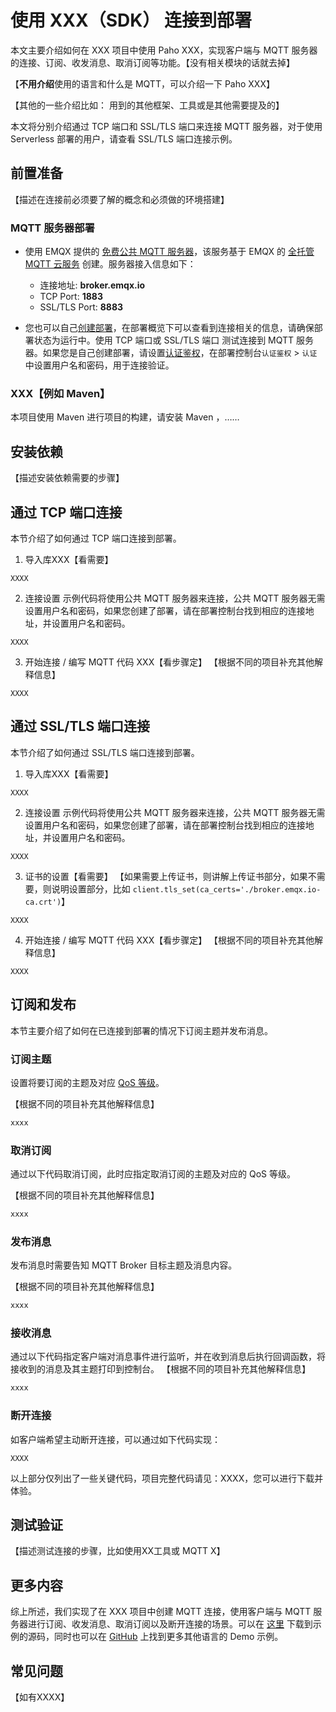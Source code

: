 # 使用 XXX（SDK） 连接到部署


本文主要介绍如何在 XXX 项目中使用 Paho XXX，实现客户端与 MQTT 服务器的连接、订阅、收发消息、取消订阅等功能。【没有相关模块的话就去掉】


【**不用介绍**使用的语言和什么是 MQTT，可以介绍一下 Paho XXX】

【其他的一些介绍比如： 用到的其他框架、工具或是其他需要提及的】


本文将分别介绍通过 TCP 端口和 SSL/TLS 端口来连接 MQTT 服务器，对于使用 Serverless 部署的用户，请查看 SSL/TLS 端口连接示例。

## 前置准备

【描述在连接前必须要了解的概念和必须做的环境搭建】

### MQTT 服务器部署

- 使用 EMQX 提供的 [免费公共 MQTT 服务器](https://www.emqx.com/zh/mqtt/public-mqtt5-broker)，该服务基于 EMQX 的 [全托管 MQTT 云服务](https://www.emqx.com/zh/cloud) 创建。服务器接入信息如下：

  + 连接地址: **broker.emqx.io**
  + TCP Port: **1883**
  + SSL/TLS Port: **8883**

- 您也可以自己[创建部署](../create/overview.md)，在部署概览下可以查看到连接相关的信息，请确保部署状态为运行中。使用 TCP 端口或 SSL/TLS 端口  测试连接到 MQTT 服务器。如果您是自己创建部署，请设置[认证鉴权](../deployments/auth_overview.md)，在部署控制台`认证鉴权` > `认证` 中设置用户名和密码，用于连接验证。

### XXX【例如 Maven】

本项目使用 Maven 进行项目的构建，请安装 Maven ，……

## 安装依赖

【描述安装依赖需要的步骤】

## 通过 TCP 端口连接
本节介绍了如何通过 TCP 端口连接到部署。


1. 导入库XXX【看需要】

  ```
  XXXX
  ```

2. 连接设置
  示例代码将使用公共 MQTT 服务器来连接，公共 MQTT 服务器无需设置用户名和密码，如果您创建了部署，请在部署控制台找到相应的连接地址，并设置用户名和密码。

  ```
  XXXX
  ```

3. 开始连接 / 编写 MQTT 代码 XXX【看步骤定】
  【根据不同的项目补充其他解释信息】

  ```
  XXXX
  ```


## 通过 SSL/TLS 端口连接
本节介绍了如何通过 SSL/TLS 端口连接到部署。


1. 导入库XXX【看需要】

  ```
  XXXX
  ```

2. 连接设置
  示例代码将使用公共 MQTT 服务器来连接，公共 MQTT 服务器无需设置用户名和密码，如果您创建了部署，请在部署控制台找到相应的连接地址，并设置用户名和密码。

  ```
  XXXX
  ```

3. 证书的设置【看需要】
  【如果需要上传证书，则讲解上传证书部分，如果不需要，则说明设置部分，比如
  `client.tls_set(ca_certs='./broker.emqx.io-ca.crt')`】

  ```
  XXXX
  ```

4. 开始连接 / 编写 MQTT 代码 XXX【看步骤定】
  【根据不同的项目补充其他解释信息】

  ```
  XXXX
  ```

## 订阅和发布

本节主要介绍了如何在已连接到部署的情况下订阅主题并发布消息。

### 订阅主题

设置将要订阅的主题及对应 [QoS 等级](https://www.emqx.com/zh/blog/introduction-to-mqtt-qos)。

【根据不同的项目补充其他解释信息】

```js
xxxx
```

### 取消订阅

通过以下代码取消订阅，此时应指定取消订阅的主题及对应的 QoS 等级。

【根据不同的项目补充其他解释信息】

```js
xxxx
```

### 发布消息

发布消息时需要告知 MQTT Broker 目标主题及消息内容。

【根据不同的项目补充其他解释信息】

```js
xxxx
```

### 接收消息

通过以下代码指定客户端对消息事件进行监听，并在收到消息后执行回调函数，将接收到的消息及其主题打印到控制台。
【根据不同的项目补充其他解释信息】

```js
xxxx
```

### 断开连接

如客户端希望主动断开连接，可以通过如下代码实现：

```
XXXX
```

以上部分仅列出了一些关键代码，项目完整代码请见：XXXX，您可以进行下载并体验。

## 测试验证

【描述测试连接的步骤，比如使用XX工具或 MQTT X】


## 更多内容

综上所述，我们实现了在 XXX 项目中创建 MQTT 连接，使用客户端与 MQTT 服务器进行订阅、收发消息、取消订阅以及断开连接的场景。可以在 [这里](https://github.com/emqx/MQTT-Client-Examples/tree/master/mqtt-client-ESP8266) 下载到示例的源码，同时也可以在 [GitHub](https://github.com/emqx/MQTT-Client-Examples) 上找到更多其他语言的 Demo 示例。

## 常见问题
【如有XXXX】
